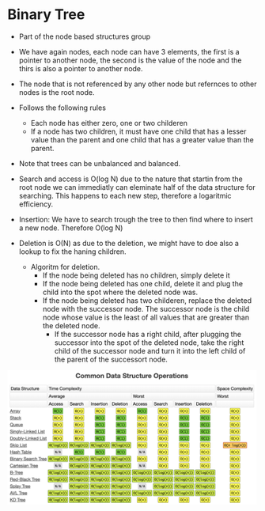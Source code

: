 # Binary Tree

* Part of the node based structures group
* We have again nodes, each node can have 3 elements, the first is a pointer to another node, the second is the value of the node and the thirs is also a pointer to another node.
* The node that is not referenced by any other node but refernces to other nodes is the root node.
* Follows the following rules
  * Each node has either zero, one or two childeren
  * If a node has two children, it must have one child that has a lesser value than the parent and one child that has a greater value than the parent.
* Note that trees can be unbalanced and balanced.

* Search and access is O(log N) due to the nature that startin from the root node we can immediatly can eleminate half of the data structure for searching. This happens to each new step, therefore a logaritmic efficiency.
* Insertion: We have to search trough the tree to then find where to insert a new node. Therefore O(log N)
* Deletion is O(N) as due to the deletion, we might have to doe also a lookup to fix the haning children.
  * Algoritm for deletion.
    * If the node being deleted has no children, simply delete it
    * If the node being deleted has one child, delete it and plug the child into the spot where the deleted node was.
    * If the node being deleted has two childeren, replace the deleted node with the successor node. The successor node is the child node whose value is the least of all values that are greater than the deleted node.
      * If the successor node has a right child, after plugging the successor into the spot of the deleted node, take the right child of the successor node and turn it into the left child of the parent of the successort node.




![big-0-2](../assets/big-o-2.png)